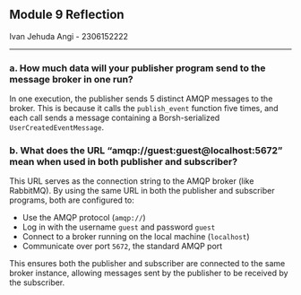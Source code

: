 ## Module 9 Reflection
Ivan Jehuda Angi - 2306152222

---
### a. How much data will your publisher program send to the message broker in one run?

In one execution, the publisher sends 5 distinct AMQP messages to the broker. This is because it calls the `publish_event` function five times, and each call sends a message containing a Borsh-serialized `UserCreatedEventMessage`.

### b. What does the URL “amqp://guest:guest@localhost:5672” mean when used in both publisher and subscriber?

This URL serves as the connection string to the AMQP broker (like RabbitMQ). By using the same URL in both the publisher and subscriber programs, both are configured to:
- Use the AMQP protocol (`amqp://`)
- Log in with the username `guest` and password `guest`
- Connect to a broker running on the local machine (`localhost`)
- Communicate over port `5672`, the standard AMQP port

This ensures both the publisher and subscriber are connected to the same broker instance, allowing messages sent by the publisher to be received by the subscriber.
